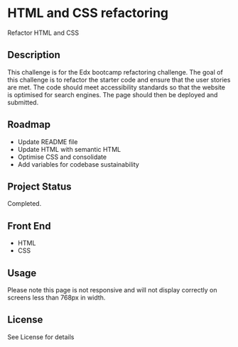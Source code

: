 # HTML and CSS refactoring

Refactor HTML and CSS

## Description

This challenge is for the Edx bootcamp refactoring challenge. The goal of this challenge is to refactor the starter code and ensure that the user stories are met. The code should meet accessibility standards so that the website is optimised for search engines. The page should then be deployed and submitted.

## Roadmap

- Update README file
- Update HTML with semantic HTML
- Optimise CSS and consolidate
- Add variables for codebase sustainability

## Project Status

Completed.

## Front End

- HTML
- CSS

## Usage

Please note this page is not responsive and will not display correctly on screens less than 768px in width.

## License

See License for details
